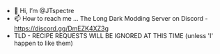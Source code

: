 - 👋 Hi, I’m @JTspectre
- 📫 How to reach me ... The Long Dark Modding Server on Discord - https://discord.gg/DmEZK4XZ3g
- TLD - RECIPE REQUESTS WILL BE IGNORED AT THIS TIME (unless 'I' happen to like them)

<!---
JTspectre/JTspectre is a ✨ special ✨ repository because its `README.md` (this file) appears on your GitHub profile.
You can click the Preview link to take a look at your changes.
--->
